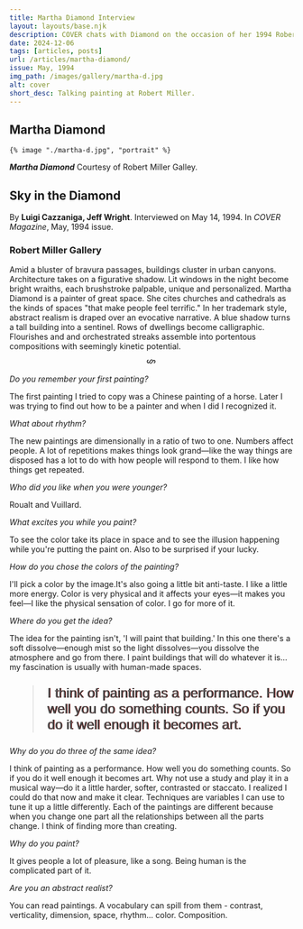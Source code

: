 ```yaml
---
title: Martha Diamond Interview
layout: layouts/base.njk
description: COVER chats with Diamond on the occasion of her 1994 Robert Miller Gallery solo.
date: 2024-12-06
tags: [articles, posts]
url: /articles/martha-diamond/
issue: May, 1994
img_path: /images/gallery/martha-d.jpg
alt: cover
short_desc: Talking painting at Robert Miller.
---
```

<article>
  <h1>Martha Diamond</h1>

  <div class="pic-wrap">
    
    {% image "./martha-d.jpg", "portrait" %}

  <div class="pic-caption"><p><em><b>Martha Diamond</b></em> Courtesy of Robert Miller Galley. </p></div>
  </div>

  <h2 class="article-title">Sky in the Diamond</h2>

  By **Luigi Cazzaniga, Jeff Wright**. Interviewed on May 14, 1994. In *COVER Magazine*, May, 1994 issue.

  <h3 class="article-subtitle">Robert Miller Gallery</h3>

Amid a bluster of bravura passages, buildings cluster in urban canyons. Architecture takes on a figurative shadow. Lit windows in the night become bright wraiths, each brushstroke palpable, unique and personalized. Martha Diamond is a painter of great space. She cites churches and cathedrals as the kinds of spaces "that make people feel terrific." In her trademark style, abstract realism is draped over an evocative narrative. A blue shadow turns a tall building into a sentinel. Rows of dwellings become calligraphic. Flourishes and and orchestrated streaks assemble into portentous compositions with seemingly kinetic potential.

<p style="writing-mode: vertical-rl;text-orientation:sideways;font-size:1.2em;margin: 0 auto 1em">§</p>

_Do you remember your first painting?_

The first painting I tried to copy was a Chinese painting of a horse. Later I was trying to find out how to be a painter and when I did I recognized it.

_What about rhythm?_

The new paintings are dimensionally in a ratio of two to one. Numbers affect people. A lot of repetitions makes things look grand—like the way things are disposed has a lot to do with how people will respond to them. I like how things get repeated.

_Who did you like when you were younger?_

Roualt and Vuillard.

_What excites you while you paint?_

To see the color take its place in space and to see the illusion happening while you're putting the paint on. Also to be surprised if your lucky.

_How do you chose the colors of the painting?_

I'll pick a color by the image.It's also going a little bit anti-taste. I like a little more energy. Color is very physical and it affects your eyes—it makes you feel—I like the physical sensation of color. I go for more of it.

_Where do you get the idea?_

The idea for the painting isn't, 'I will paint that building.' In this one there's a soft dissolve—enough mist so the light dissolves—you dissolve the atmosphere and go from there. I paint buildings that will do whatever it is... my fascination is usually with human-made spaces.



<blockquote style="font-family:'futura-pt-condensed', sans-serif; font-size: 1.5rem;text-shadow: 1px 0 0 #000,1.2px 0 0 rgba(255, 5, 0, 1);font-style: normal;">I think of painting as a performance. How well you do something counts. So if you do it well enough it becomes art.
  </blockquote>

_Why do you do three of the same idea?_

I think of painting as a performance. How well you do something counts. So if you do it well enough it becomes art. Why not use a study and play it in a musical way—do it a little harder, softer, contrasted or staccato. I realized I could do that now and make it clear. Techniques are variables I can use to tune it up a little differently. Each of the paintings are different because when you change one part all the relationships between all the parts change. I think of finding more than creating.

_Why do you paint?_

It gives people a lot of pleasure, like a song. Being human is the complicated part of it.

_Are you an abstract realist?_

You can read paintings. A vocabulary can spill from them - contrast, verticality, dimension, space, rhythm... color. Composition.




